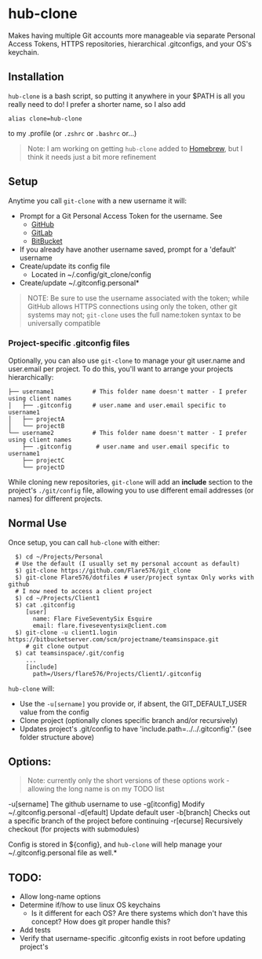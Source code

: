 # hub-clone

Makes having multiple Git accounts more manageable via separate Personal Access Tokens, HTTPS
repositories, hierarchical .gitconfigs, and your OS's keychain.

## Installation

`hub-clone` is a bash script, so putting it anywhere in your $PATH is all you really need to do! I
prefer a shorter name, so I also add

```
alias clone=hub-clone
```

to my .profile (or `.zshrc` or `.bashrc` or...)

> Note: I am working on getting `hub-clone` added to [Homebrew](https://brew.sh/), but I think it
> needs just a bit more refinement

## Setup
Anytime you call `git-clone` with a new username it will:
  - Prompt for a Git Personal Access Token for the username. See
    - [GitHub](https://github.com/settings/tokens)
    - [GitLab](https://docs.gitlab.com/ee/user/profile/personal_access_tokens.html)
    - [BitBucket](https://confluence.atlassian.com/bitbucketserver/personal-access-tokens-939515499.html)
  - If you already have another username saved, prompt for a 'default' username
  - Create/update its config file
    - Located in ~/.config/git_clone/config
  - Create/update ~/.gitconfig.personal*

> NOTE: Be sure to use the username associated with the token; while GitHub allows HTTPS connections
> using only the token, other git systems may not; `git-clone` uses the full name:token syntax to be
> universally compatible

### Project-specific .gitconfig files

Optionally, you can also use `git-clone` to manage your git user.name and user.email per project. To
do this, you'll want to arrange your projects hierarchically:

```
├── username1           # This folder name doesn't matter - I prefer using client names
│   ├── .gitconfig      # user.name and user.email specific to username1
│   ├── projectA
│   └── projectB
└── username2           # This folder name doesn't matter - I prefer using client names
    ├── .gitconfig       # user.name and user.email specific to username1
    ├── projectC
    └── projectD
```

While cloning new repositories, `git-clone` will add an **include** section to the project's
`./git/config` file, allowing you to use different email addresses (or names) for different
projects.

## Normal Use
Once setup, you can call `hub-clone` with either:

```
  $) cd ~/Projects/Personal
  # Use the default (I usually set my personal account as default)
  $) git-clone https://github.com/Flare576/git_clone
  $) git-clone Flare576/dotfiles # user/project syntax Only works with github
  # I now need to access a client project
  $) cd ~/Projects/Client1
  $) cat .gitconfig
     [user]
       name: Flare FiveSeventySix Esquire
       email: flare.fiveseventysix@client.com
  $) git-clone -u client1.login https://bitbucketserver.com/scm/projectname/teamsinspace.git
     # git clone output
  $) cat teamsinspace/.git/config
     ...
     [include]
       path=/Users/flare576/Projects/Client1/.gitconfig
```

`hub-clone` will:
- Use the `-u[sername]` you provide or, if absent, the GIT_DEFAULT_USER value from the config
- Clone project (optionally clones specific branch and/or recursively)
- Updates project's .git/config to have 'include.path=../../.gitconfig'." (see folder structure
    above)

## Options:

> Note: currently only the short versions of these options work - allowing the long name is on my
TODO list

-u[sername]   The github username to use
-g[itconfig]  Modify ~/.gitconfig.personal
-d[efault]    Update default user
-b[branch]    Checks out a specific branch of the project before continuing
-r[ecurse]    Recursively checkout (for projects with submodules)

Config is stored in ${config}, and `hub-clone` will help manage your ~/.gitconfig.personal file as well.*

## TODO:

- Allow long-name options
- Determine if/how to use linux OS keychains
  - Is it different for each OS? Are there systems which don't have this concept? How does git
      proper handle this?
- Add tests
- Verify that username-specific .gitconfig exists in root before updating project's
